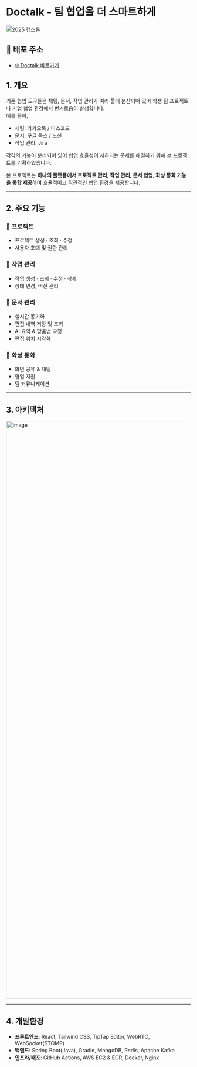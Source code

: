 # Doctalk - 팀 협업을 더 스마트하게
![2025 캡스톤](https://github.com/user-attachments/assets/0251967a-64b2-4b41-8e7f-8b624eb51e91)
## 🔗 배포 주소
- [🌐 Doctalk 바로가기](https://docktalk.co.kr)  

## 1. 개요
기존 협업 도구들은 채팅, 문서, 작업 관리가 여러 툴에 분산되어 있어 학생 팀 프로젝트나 기업 협업 환경에서 번거로움이 발생합니다.  
예를 들어,  
- 채팅: 카카오톡 / 디스코드  
- 문서: 구글 독스 / 노션  
- 작업 관리: Jira  

각각의 기능이 분리되어 있어 협업 효율성이 저하되는 문제를 해결하기 위해 본 프로젝트를 기획하였습니다.  

본 프로젝트는 **하나의 플랫폼에서 프로젝트 관리, 작업 관리, 문서 협업, 화상 통화 기능을 통합 제공**하여 효율적이고 직관적인 협업 환경을 제공합니다.  

---

## 2. 주요 기능
### 📂 프로젝트
- 프로젝트 생성 · 조회 · 수정  
- 사용자 초대 및 권한 관리  

### 📝 작업 관리
- 작업 생성 · 조회 · 수정 · 삭제  
- 상태 변경, 버전 관리  

### 📑 문서 관리
- 실시간 동기화  
- 편집 내역 저장 및 조회  
- AI 요약 & 맞춤법 교정  
- 편집 위치 시각화

### 🎥 화상 통화
- 화면 공유 & 채팅  
- 협업 지원  
- 팀 커뮤니케이션  

---

## 3. 아키텍처
<img width="2356" height="1571" alt="image" src="https://github.com/user-attachments/assets/b6cd86da-1f79-4508-8156-3e83949ec285" />


---

## 4. 개발환경
- **프론트엔드**: React, Tailwind CSS, TipTap Editor, WebRTC, WebSocket(STOMP)  
- **백엔드**: Spring Boot(Java), Gradle, MongoDB, Redis, Apache Kafka  
- **인프라/배포**: GitHub Actions, AWS EC2 & ECR, Docker, Nginx  
